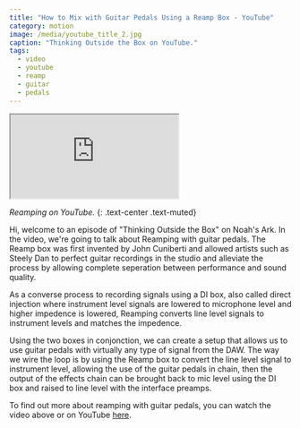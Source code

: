 ```yaml
---
title: "How to Mix with Guitar Pedals Using a Reamp Box - YouTube"
category: motion
image: /media/youtube_title_2.jpg
caption: "Thinking Outside the Box on YouTube."
tags:
  - video
  - youtube
  - reamp
  - guitar
  - pedals
---
```


<div class="embed-responsive embed-responsive-16by9">
	<iframe class="embed-responsive-item" src="https://www.youtube.com/embed/BdlYw_hxCgE"></iframe>
</div>

_Reamping on YouTube._
{: .text-center .text-muted}

Hi, welcome to an episode of "Thinking Outside the Box" on Noah's Ark. In the video, we're going to talk about Reamping with guitar pedals. The Reamp box was first invented by John Cuniberti and allowed artists such as Steely Dan to perfect guitar recordings in the studio and alleviate the process by allowing complete seperation between performance and sound quality.

As a converse process to recording signals using a DI box, also called direct injection where instrument level signals are lowered to microphone level and higher impedence is lowered, Reamping converts line level signals to instrument levels and matches the impedence.

Using the two boxes in conjonction, we can create a setup that allows us to use guitar pedals with virtually any type of signal from the DAW. The way we wire the loop is by using the Reamp box to convert the line level signal to instrument level, allowing the use of the guitar pedals in chain, then the output of the effects chain can be brought back to mic level using the DI box and raised to line level with the interface preamps.

To find out more about reamping with guitar pedals, you can watch the video above or on YouTube [here](https://youtu.be/BdlYw_hxCgE).
